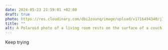 ```yaml
---
date: 2024-05-23 21:59:01 +02:00
draft: true
photo: https://res.cloudinary.com/dbi2zounq/image/upload/v1716494340/j787vhaxu0kusentrqbe.jpg
title: ""
alt: A Polaroid photo of a living room rests on the surface of a couch
---
```


Keep trying
